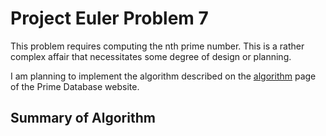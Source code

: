 # Project Euler Problem 7

This problem requires computing the nth prime number. This is a rather complex
affair that necessitates some degree of design or planning.

I am planning to implement the algorithm described on the [algorithm][1] page
of the Prime Database website.

## Summary of Algorithm

<!-- links -->
[1]: https://primes.utm.edu/nthprime/algorithm.php "The Prime Database"
